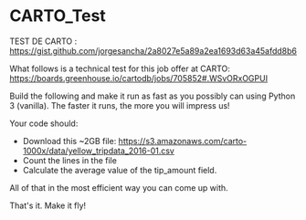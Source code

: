 # CARTO_Test

TEST DE CARTO : https://gist.github.com/jorgesancha/2a8027e5a89a2ea1693d63a45afdd8b6

What follows is a technical test for this job offer at CARTO: https://boards.greenhouse.io/cartodb/jobs/705852#.WSvORxOGPUI

Build the following and make it run as fast as you possibly can using Python 3 (vanilla). The faster it runs, the more you will impress us!

Your code should:

+ Download this ~2GB file: https://s3.amazonaws.com/carto-1000x/data/yellow_tripdata_2016-01.csv
+ Count the lines in the file
+ Calculate the average value of the tip_amount field.

All of that in the most efficient way you can come up with.

That's it. Make it fly!
